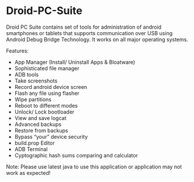 # Droid-PC-Suite
Droid PC Suite contains set of tools for administration of android smartphones or tablets that supports communication over USB using Android Debug Bridge Technology. It works on all major operating systems.

Features:
* App Manager (Install/ Uninstall Apps & Bloatware)
* Sophisticated file manager
* ADB tools
* Take screenshots
* Record android device screen
* Flash any file using flasher
* Wipe partitions
* Reboot to different modes
* Unlock/ Lock bootloader
* View and save logcat
* Advanced backups
* Restore from backups
* Bypass “your” device security
* build.prop Editor
* ADB Terminal
* Cyptographic hash sums comparing and calculator

Note: Please use latest java to use this application or application may not work as expected!
